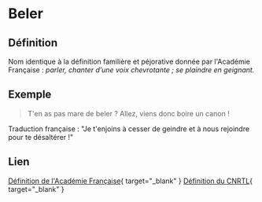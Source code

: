 # Beler

## Définition

Nom identique à la définition familière et péjorative donnée par l'Académie Française : _parler, chanter d’une voix chevrotante ; se plaindre en geignant._

## Exemple

> T'en as pas mare de beler ? Allez, viens donc boire un canon !

Traduction française : "Je t'enjoins à cesser de geindre et à nous rejoindre pour te désaltérer !"

## Lien

[Définition de l'Académie Française](https://www.dictionnaire-academie.fr/article/A9B0782){ target="_blank" }
[Définition du CNRTL](https://www.cnrtl.fr/definition/b%C3%AAler){ target="_blank" }

